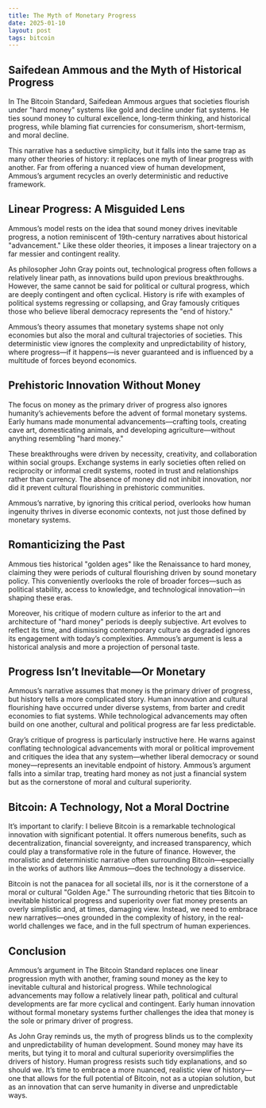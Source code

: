 ```yaml
---
title: The Myth of Monetary Progress
date: 2025-01-10
layout: post
tags: bitcoin
---
```


## Saifedean Ammous and the Myth of Historical Progress

In The Bitcoin Standard, Saifedean Ammous argues that societies flourish under "hard money" systems like gold and decline under fiat systems. He ties sound money to cultural excellence, long-term thinking, and historical progress, while blaming fiat currencies for consumerism, short-termism, and moral decline.

This narrative has a seductive simplicity, but it falls into the same trap as many other theories of history: it replaces one myth of linear progress with another. Far from offering a nuanced view of human development, Ammous’s argument recycles an overly deterministic and reductive framework.<!--more-->

## Linear Progress: A Misguided Lens

Ammous’s model rests on the idea that sound money drives inevitable progress, a notion reminiscent of 19th-century narratives about historical "advancement." Like these older theories, it imposes a linear trajectory on a far messier and contingent reality.

As philosopher John Gray points out, technological progress often follows a relatively linear path, as innovations build upon previous breakthroughs. However, the same cannot be said for political or cultural progress, which are deeply contingent and often cyclical. History is rife with examples of political systems regressing or collapsing, and Gray famously critiques those who believe liberal democracy represents the "end of history."

Ammous’s theory assumes that monetary systems shape not only economies but also the moral and cultural trajectories of societies. This deterministic view ignores the complexity and unpredictability of history, where progress—if it happens—is never guaranteed and is influenced by a multitude of forces beyond economics.

## Prehistoric Innovation Without Money

The focus on money as the primary driver of progress also ignores humanity’s achievements before the advent of formal monetary systems. Early humans made monumental advancements—crafting tools, creating cave art, domesticating animals, and developing agriculture—without anything resembling "hard money."

These breakthroughs were driven by necessity, creativity, and collaboration within social groups. Exchange systems in early societies often relied on reciprocity or informal credit systems, rooted in trust and relationships rather than currency. The absence of money did not inhibit innovation, nor did it prevent cultural flourishing in prehistoric communities.

Ammous’s narrative, by ignoring this critical period, overlooks how human ingenuity thrives in diverse economic contexts, not just those defined by monetary systems.

## Romanticizing the Past

Ammous ties historical "golden ages" like the Renaissance to hard money, claiming they were periods of cultural flourishing driven by sound monetary policy. This conveniently overlooks the role of broader forces—such as political stability, access to knowledge, and technological innovation—in shaping these eras.

Moreover, his critique of modern culture as inferior to the art and architecture of "hard money" periods is deeply subjective. Art evolves to reflect its time, and dismissing contemporary culture as degraded ignores its engagement with today’s complexities. Ammous’s argument is less a historical analysis and more a projection of personal taste.

## Progress Isn’t Inevitable—Or Monetary

Ammous’s narrative assumes that money is the primary driver of progress, but history tells a more complicated story. Human innovation and cultural flourishing have occurred under diverse systems, from barter and credit economies to fiat systems. While technological advancements may often build on one another, cultural and political progress are far less predictable.

Gray’s critique of progress is particularly instructive here. He warns against conflating technological advancements with moral or political improvement and critiques the idea that any system—whether liberal democracy or sound money—represents an inevitable endpoint of history. Ammous’s argument falls into a similar trap, treating hard money as not just a financial system but as the cornerstone of moral and cultural superiority.

## Bitcoin: A Technology, Not a Moral Doctrine

It’s important to clarify: I believe Bitcoin is a remarkable technological innovation with significant potential. It offers numerous benefits, such as decentralization, financial sovereignty, and increased transparency, which could play a transformative role in the future of finance. However, the moralistic and deterministic narrative often surrounding Bitcoin—especially in the works of authors like Ammous—does the technology a disservice.

Bitcoin is not the panacea for all societal ills, nor is it the cornerstone of a moral or cultural "Golden Age." The surrounding rhetoric that ties Bitcoin to inevitable historical progress and superiority over fiat money presents an overly simplistic and, at times, damaging view. Instead, we need to embrace new narratives—ones grounded in the complexity of history, in the real-world challenges we face, and in the full spectrum of human experiences.

## Conclusion

Ammous’s argument in The Bitcoin Standard replaces one linear progression myth with another, framing sound money as the key to inevitable cultural and historical progress. While technological advancements may follow a relatively linear path, political and cultural developments are far more cyclical and contingent. Early human innovation without formal monetary systems further challenges the idea that money is the sole or primary driver of progress.

As John Gray reminds us, the myth of progress blinds us to the complexity and unpredictability of human development. Sound money may have its merits, but tying it to moral and cultural superiority oversimplifies the drivers of history. Human progress resists such tidy explanations, and so should we. It’s time to embrace a more nuanced, realistic view of history—one that allows for the full potential of Bitcoin, not as a utopian solution, but as an innovation that can serve humanity in diverse and unpredictable ways.